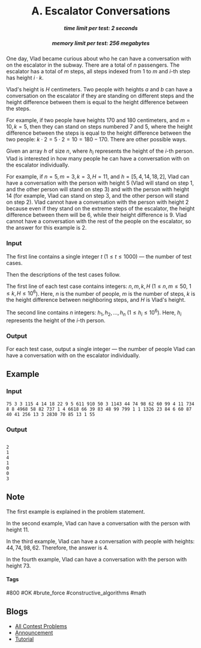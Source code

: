<h1 style='text-align: center;'> A. Escalator Conversations</h1>

<h5 style='text-align: center;'>time limit per test: 2 seconds</h5>
<h5 style='text-align: center;'>memory limit per test: 256 megabytes</h5>

One day, Vlad became curious about who he can have a conversation with on the escalator in the subway. There are a total of $n$ passengers. The escalator has a total of $m$ steps, all steps indexed from $1$ to $m$ and $i$-th step has height $i \cdot k$.

Vlad's height is $H$ centimeters. Two people with heights $a$ and $b$ can have a conversation on the escalator if they are standing on different steps and the height difference between them is equal to the height difference between the steps.

For example, if two people have heights $170$ and $180$ centimeters, and $m = 10, k = 5$, then they can stand on steps numbered $7$ and $5$, where the height difference between the steps is equal to the height difference between the two people: $k \cdot 2 = 5 \cdot 2 = 10 = 180 - 170$. There are other possible ways.

Given an array $h$ of size $n$, where $h_i$ represents the height of the $i$-th person. Vlad is interested in how many people he can have a conversation with on the escalator individually.

For example, if $n = 5, m = 3, k = 3, H = 11$, and $h = [5, 4, 14, 18, 2]$, Vlad can have a conversation with the person with height $5$ (Vlad will stand on step $1$, and the other person will stand on step $3$) and with the person with height $14$ (for example, Vlad can stand on step $3$, and the other person will stand on step $2$). Vlad cannot have a conversation with the person with height $2$ because even if they stand on the extreme steps of the escalator, the height difference between them will be $6$, while their height difference is $9$. Vlad cannot have a conversation with the rest of the people on the escalator, so the answer for this example is $2$.

### Input

The first line contains a single integer $t$ ($1 \le t \le 1000$) — the number of test cases.

Then the descriptions of the test cases follow.

The first line of each test case contains integers: $n, m, k, H$ ($1 \le n,m \le 50$, $1 \le k,H \le 10^6$). Here, $n$ is the number of people, $m$ is the number of steps, $k$ is the height difference between neighboring steps, and $H$ is Vlad's height.

The second line contains $n$ integers: $h_1, h_2, \ldots, h_n$ ($1 \le h_i \le 10^6$). Here, $h_i$ represents the height of the $i$-th person.

### Output

For each test case, output a single integer — the number of people Vlad can have a conversation with on the escalator individually.

## Example

### Input


```text
75 3 3 115 4 14 18 22 9 5 611 910 50 3 1143 44 74 98 62 60 99 4 11 734 8 8 4968 58 82 737 1 4 6618 66 39 83 48 99 799 1 1 1326 23 84 6 60 87 40 41 256 13 3 2830 70 85 13 1 55
```
### Output

```text

2
1
4
1
0
0
3

```
## Note

The first example is explained in the problem statement.

In the second example, Vlad can have a conversation with the person with height $11$.

In the third example, Vlad can have a conversation with people with heights: $44, 74, 98, 62$. Therefore, the answer is $4$.

In the fourth example, Vlad can have a conversation with the person with height $73$.



#### Tags 

#800 #OK #brute_force #constructive_algorithms #math 

## Blogs
- [All Contest Problems](../Codeforces_Round_888_(Div._3).md)
- [Announcement](../blogs/Announcement.md)
- [Tutorial](../blogs/Tutorial.md)
